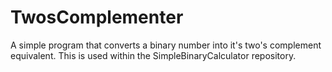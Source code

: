 # TwosComplementer
A simple program that converts a binary number into it's two's complement equivalent. This is used within the SimpleBinaryCalculator repository.

